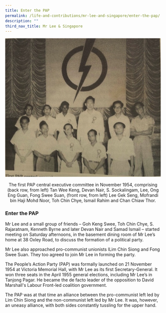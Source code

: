```yaml
---
title: Enter the PAP
permalink: /life-and-contributions/mr-lee-and-singapore/enter-the-pap/
description: ""
third_nav_title: Mr Lee & Singapore
---
```

![Alt text for image on Isomer site](/images/mr-lee-and-singapore/Entering%20PAP.jpg)
<center>The first PAP central executive committee in November 1954, comprising (back row, from left) Tan Wee Keng, Devan Nair, S. Sockalingam, Lee, Ong Eng Guan, Fong Swee Suan, (front row, from left) Lee Gek Seng, Mofrandi bin Haji Mohd Noor, Toh Chin Chye, Ismail Rahim and Chan Chiaw Thor.</center>

### Enter the PAP ###

Mr Lee and a small group of friends – Goh Keng Swee, Toh Chin Chye, S. Rajaratnam, Kenneth Byrne and later Devan Nair and Samad Ismail – started meeting on Saturday afternoons, in the basement dining room of Mr Lee’s home at 38 Oxley Road, to discuss the formation of a political party.


Mr Lee also approached pro-communist unionists lLim Chin Siong and Fong Swee Suan. They too agreed to join Mr Lee in forming the party.


The People’s Action Party (PAP) was formally launched on 21 November 1954 at Victoria Memorial Hall, with Mr Lee as its first Secretary-General. It won three seats in the April 1955 general elections, including Mr Lee’s in Tanjong Pagar. He became the de facto leader of the opposition to David Marshall's Labour Front-led coalition government.


The PAP was at that time an alliance between the pro-communist left led by Lim Chin Siong and the non-communist left led by Mr Lee. It was, however, an uneasy alliance, with both sides constantly tussling for the upper hand.
